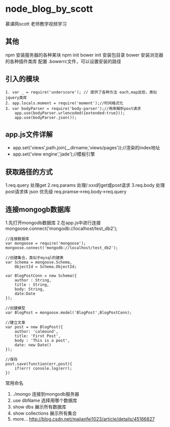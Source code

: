 # node_blog_by_scott
慕课网scott 老师教学视频学习

## 其他
npm 安装服务器的各种某块
npm init bower init 安装包目录
bower 安装浏览器的各种插件类库  配置  .bowerrc文件，可以设置安装的路径


## 引入的模块
```
1. var _ = require('underscore'); // 提供了各种方法 each,map这些，类似jquery类库
2. app.locals.moment = require('moment');//时间格式化
3. var bodyParser = require('body-parser');//用来解析post请求
	app.use(bodyParser.urlencoded({extended:true}));
	app.use(bodyParser.json());
```

## app.js文件详解
- app.set('views',path.join(__dirname,'views/pages'));//渲染的index地址
- app.set('view engine','jade');//模板引擎

## 获取路径的方式
1.req.query 处理get
2.req.params 处理/:xxx的get或post请求
3.req.body 处理post请求体 json
优先级  req.pramse->req.body->req.query

## 连接mongogb数据库
1.先打开mongodb数据库
2.在app.js中进行连接 mongoose.connect('mongodb://localhost/test_db2');
```
//连接数据库
var mongoose = require('mongoose');
mongoose.connect('mongodb://localhost/test_db2');

//创建集合，类似于mysql的建表
var Schema = mongoose.Schema,
	ObjectId = Schema.ObjectId;
	
var BlogPostConn = new Schema({
	author : String,
	title : String,
	body: String,
	date:Date
});

//创建模型
var BlogPost = mongoose.model('BlogPost',BlogPostConn);

//建立文章
var post = new BlogPost({
	author: 'calmound',
	title: 'First Post',
	body : 'This is a post',
	date: new Date()
});

//保存
post.save(function(err,post){
	if(err) console.log(err);
})

```

常用命名
1. ./mongo 连接到mongodb服务器
2. use dbName 选择用哪个数据库
3. show dbs 展示所有数据库
4. show collections 展示所有集合
5. more... http://blog.csdn.net/majianfei1023/article/details/45166827



##
